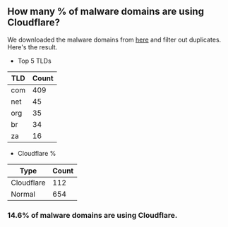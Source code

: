 ## How many % of malware domains are using Cloudflare?


We downloaded the malware domains from [here](https://urlhaus.abuse.ch) and filter out duplicates.
Here's the result.


[//]: # (start replacement)


- Top 5 TLDs

| TLD | Count |
| --- | --- |
| com | 409 |
| net | 45 |
| org | 35 |
| br | 34 |
| za | 16 |


- Cloudflare %

| Type | Count |
| --- | --- |
| Cloudflare | 112 |
| Normal | 654 |


### 14.6% of malware domains are using Cloudflare.